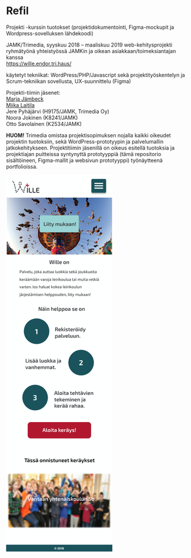 # Refil
Projekti -kurssin tuotokset (projektidokumentointi, Figma-mockupit ja Wordpress-sovelluksen lähdekoodi)

JAMK/Trimedia, syyskuu 2018 – maaliskuu 2019
web-kehitysprojekti ryhmätyönä yhteistyössä JAMKin ja oikean asiakkaan/toimeksiantajan kanssa  
https://wille.endor.tri.haus/  

käytetyt tekniikat: WordPress/PHP/Javascript sekä projektityöskentelyn ja Scrum-tekniikan sovellusta, UX-suunnittelu (Figma)

Projekti-tiimin jäsenet:  
[Marja Jämbeck](https://www.linkedin.com/in/marja-j%C3%A4mbeck-315a9169/)  
[Miika Laitila](https://www.linkedin.com/in/miika-laitila-a12018187/)  
Jere Pyhäjärvi (H9175/JAMK, Trimedia Oy)  
Noora Jokinen (K8241/JAMK)  
Otto Savolainen (K2534/JAMK)  

**HUOM!** Trimedia omistaa projektisopimuksen nojalla kaikki oikeudet projektin tuotoksiin, sekä WordPress-prototyypin ja palvelumallin jatkokehitykseen. Projektitiimin jäsenillä on oikeus esitellä tuotoksia ja projektiajan puitteissa syntynyttä prototyyppiä (tämä repositorio sisältöineen, Figma-mallit ja websivun prototyyppi) työnäytteenä portfolioissa.

![Wille](/Figma/vanhemman%20n%C3%A4kym%C3%A4/Kirjautumaton%20etusivu.png)

